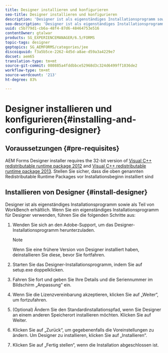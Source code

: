 ```yaml
---
title: Designer installieren und konfigurieren
seo-title: Designer installieren und konfigurieren
description: 'Designer ist als eigenständiges Installationsprogramm sowie als Teil von WorkBench erhältlich. Erfahren Sie, wie Sie Designer als eigenständige Anwendung installieren.  '
seo-description: 'Designer ist als eigenständiges Installationsprogramm sowie als Teil von WorkBench erhältlich. Erfahren Sie, wie Sie Designer als eigenständige Anwendung installieren.  '
uuid: c5b779d1-cb6a-48f4-87d6-48464753e516
contentOwner: gtalwar
products: SG_EXPERIENCEMANAGER/6.5/FORMS
topic-tags: designer
geptopics: SG_AEMFORMS/categories/jee
discoiquuid: f3a5b5ce-2262-4d5d-a8ae-d59a3a4229e7
docset: aem65
translation-type: tm+mt
source-git-commit: 080885a4fddbbce52968d3c324d6499ff1036de2
workflow-type: tm+mt
source-wordcount: '213'
ht-degree: 83%

---
```



# Designer installieren und konfigurieren{#installing-and-configuring-designer}

## Voraussetzungen {#pre-requisites}

AEM Forms Designer installer requires the 32-bit version of [Visual C++ redistributable runtime package 2012](https://support.microsoft.com/de-de/help/2977003/the-latest-supported-visual-c-downloads) and [Visual C++ redistributable runtime package 2013](https://support.microsoft.com/de-de/help/3179560/update-for-visual-c-2013-and-visual-c-redistributable-package). Stellen Sie sicher, dass die oben genannten Redistributable Runtime Packages vor Installationsbeginn installiert sind 

## Installieren von Designer {#install-designer}

Designer ist als eigenständiges Installationsprogramm sowie als Teil von WorkBench erhältlich. Wenn Sie ein eigenständiges Installationsprogramm für Designer verwenden, führen Sie die folgenden Schritte aus:

1. Wenden Sie sich an den Adobe-Support, um das Designer-Installationsprogramm herunterzuladen.

   >[!NOTE]
   >
   >Wenn Sie eine frühere Version von Designer installiert haben, deinstallieren Sie diese, bevor Sie fortfahren.

1. Starten Sie das Designer-Installationsprogramm, indem Sie auf setup.exe doppelklicken.
1. Fahren Sie fort und geben Sie Ihre Details und die Seriennummer im Bildschirm „Anpassung“ ein.
1. Wenn Sie die Lizenzvereinbarung akzeptieren, klicken Sie auf „Weiter“, um fortzufahren.
1. (Optional) Ändern Sie den Standardinstallationspfad, wenn Sie Designer an einem anderen Speicherort installieren möchten. Klicken Sie auf Weiter.
1. Klicken Sie auf „Zurück“, um gegebenenfalls die Voreinstellungen zu ändern. Um Designer zu installieren, klicken Sie auf „Installieren“.
1. Klicken Sie auf „Fertig stellen“, wenn die Installation abgeschlossen ist.
